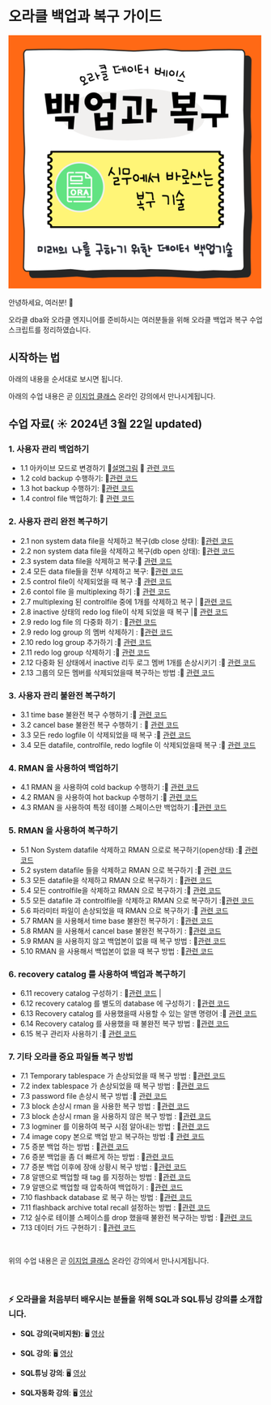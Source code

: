 # 오라클 백업과 복구 가이드

<img src="https://github.com/oracleyu01/oracle_backup_recovery/blob/main/%EB%B0%B1%EC%97%85%EA%B3%BC-%EB%B3%B5%EA%B5%AC-001.png" width="500" height="500">

안녕하세요, 여러분! 🌟

오라클 dba와 오라클 엔지니어를 준비하시는 여러분들을 위해 오라클 백업과 복구 수업 스크립트를 정리하였습니다.

## 시작하는 법

아래의 내용을 순서대로 보시면 됩니다.

아래의 수업 내용은 곧 [이지업 클래스](https://easyupclass.e-itwill.com/main/index.jsp) 온라인 강의에서 만나시게됩니다.

## 수업 자료( ☀️ 2024년 3월 22일 updated)

### 1. 사용자 관리 백업하기
- 1.1 아카이브 모드로 변경하기 💬[설명그림](https://github.com/oracleyu01/oracle_admin/blob/main/%EC%98%A4%EB%9D%BC%ED%81%B4%20%EA%B8%B0%EB%B3%B8%20%EA%B5%AC%EC%A1%B0.png) 📄 [관련 코드](https://github.com/oracleyu01/oracle_backup_recovery/blob/main/%EC%95%84%EC%B9%B4%EC%9D%B4%EB%B8%8C%20%EB%AA%A8%EB%93%9C%20%EB%B3%80%EA%B2%BD.txt)
- 1.2 cold backup 수행하기: 📄[관련 코드](https://github.com/oracleyu01/oracle_backup_recovery/blob/main/cold%20backup%20%EC%88%98%ED%96%89%ED%95%98%EA%B8%B0.txt)
- 1.3 hot backup 수행하기: 📄[관련 코드](https://github.com/oracleyu01/oracle_backup_recovery/blob/main/%EC%82%AC%EC%9A%A9%EC%9E%90%20%EA%B4%80%EB%A6%AC%20hot%20backup%20%EC%88%98%ED%96%89%ED%95%98%EA%B8%B0.txt)
- 1.4 control file 백업하기: 📄 [관련 코드](https://github.com/oracleyu01/oracle_backup_recovery/blob/main/controlfile%20%20hotbackup%20%ED%95%98%EA%B8%B0.txt)

### 2. 사용자 관리 완전 복구하기
- 2.1 non system data file을 삭제하고 복구(db close 상태): 📄[관련 코드](https://github.com/oracleyu01/oracle_backup_recovery/blob/main/non%20system%20data%20file%EC%9D%84%20%EC%82%AD%EC%A0%9C%ED%95%98%EA%B3%A0%20%EB%B3%B5%EA%B5%AC.txt)
- 2.2 non system data file을 삭제하고 복구(db open 상태): 📄[관련 코드](https://github.com/oracleyu01/oracle_backup_recovery/blob/main/non%20system%20datafile%20%EC%9D%B4%20%EA%B9%A8%EC%A1%8C%EC%9D%84%20%EB%95%8C%20%20db%20open%20%EC%83%81%ED%83%9C%EC%97%90%EC%84%9C%20%EB%B0%94%EB%A1%9C%20%EB%B3%B5%EA%B5%AC%ED%95%98%EA%B8%B0.txt)
- 2.3 system data file을 삭제하고 복구:📄 [관련 코드](https://github.com/oracleyu01/oracle_backup_recovery/blob/main/system%20%20data%20file%20%EC%9D%84%20%EC%82%AD%EC%A0%9C%ED%95%98%EA%B3%A0%20%EB%B3%B5%EA%B5%AC%20%ED%95%98%EA%B8%B0.txt)
- 2.4 모든 data file들을 전부 삭제하고 복구: 📄[관련 코드](https://github.com/oracleyu01/oracle_backup_recovery/blob/main/%EB%AA%A8%EB%93%A0%20data%20file%EB%93%A4%EC%9D%84%20%EC%A0%84%EB%B6%80%20%EC%82%AD%EC%A0%9C%ED%95%98%EA%B3%A0%20%EB%B3%B5%EA%B5%AC.txt)
- 2.5  control file이 삭제되었을 때 복구 :📄 [관련 코드](https://github.com/oracleyu01/oracle_backup_recovery/blob/main/control%20file%EC%9D%B4%20%EC%82%AD%EC%A0%9C%EB%90%98%EC%97%88%EC%9D%84%20%EB%95%8C%20%EB%B3%B5%EA%B5%AC.txt) 
- 2.6  contol file 을  multiplexing 하기 :📄 [관련 코드](https://github.com/oracleyu01/oracle_backup_recovery/blob/main/contol%20file%20%EC%9D%84%20%20multiplexing%20%ED%95%98%EA%B8%B0.txt) 
- 2.7  multiplexing 된 controlfile 중에 1개를 삭제하고 복구 | 📄[관련 코드](https://github.com/oracleyu01/oracle_backup_recovery/blob/main/multiplexing%20%EB%90%9C%20controlfile%20%EC%A4%91%EC%97%90%201%EA%B0%9C%EB%A5%BC%20%EC%82%AD%EC%A0%9C%ED%95%98%EA%B3%A0%20%EB%B3%B5%EA%B5%AC.txt) 
- 2.8  inactive 상태의 redo log file이 삭제 되었을 때 복구 |📄 [관련 코드](https://github.com/oracleyu01/oracle_backup_recovery/blob/main/inactive%20%EC%83%81%ED%83%9C%EC%9D%98%20redo%20log%20file%EC%9D%B4%20%EC%82%AD%EC%A0%9C%20%EB%90%98%EC%97%88%EC%9D%84%20%EB%95%8C%20%EB%B3%B5%EA%B5%AC.txt) 
- 2.9  redo log file 의 다중화 하기 : 📄[관련 코드](https://github.com/oracleyu01/oracle_backup_recovery/blob/main/redo%20log%20file%20%EC%9D%98%20%EB%8B%A4%EC%A4%91%ED%99%94%20%ED%95%98%EA%B8%B0.txt) 
- 2.9  redo log group 의 멤버 삭제하기 : 📄[관련 코드](https://github.com/oracleyu01/oracle_backup_recovery/blob/main/redo%20log%20group%20%EC%9D%98%20%EB%A9%A4%EB%B2%84%20%EC%82%AD%EC%A0%9C%ED%95%98%EA%B8%B0.txt) 
- 2.10  redo log group 추가하기 :📄 [관련 코드](https://github.com/oracleyu01/oracle_backup_recovery/blob/main/redo%20log%20group%20%EC%B6%94%EA%B0%80%ED%95%98%EA%B8%B0.txt) 
- 2.11  redo log group 삭제하기 :📄 [관련 코드](https://github.com/oracleyu01/oracle_backup_recovery/blob/main/redo%20log%20group%20%EC%82%AD%EC%A0%9C%ED%95%98%EA%B8%B0.txt) 
- 2.12  다중화 된 상태에서 inactive 리두 로그 멤버 1개를 손상시키기 :📄 [관련 코드](https://github.com/oracleyu01/oracle_backup_recovery/blob/main/%EC%98%88%EC%A0%9C.%20%20%EB%8B%A4%EC%A4%91%ED%99%94%20%EB%90%9C%20%EC%83%81%ED%83%9C%EC%97%90%EC%84%9C%20inactive%20%EB%A6%AC%EB%91%90%20%EB%A1%9C%EA%B7%B8%20%EB%A9%A4%EB%B2%84%EB%A5%BC%20%EC%86%90%EC%83%81%EC%8B%9C%ED%82%A4%EA%B8%B0.txt) 
- 2.13  그룹의 모든 멤버를 삭제되었을때 복구하는 방법 :📄 [관련 코드](https://github.com/oracleyu01/oracle_backup_recovery/blob/main/%EA%B7%B8%EB%A3%B9%EC%9D%98%20%EB%AA%A8%EB%93%A0%20%EB%A9%A4%EB%B2%84%EB%A5%BC%20%EC%82%AD%EC%A0%9C%EB%90%98%EC%97%88%EC%9D%84%EB%95%8C%20%EB%B3%B5%EA%B5%AC%ED%95%98%EB%8A%94%20%EB%B0%A9%EB%B2%95.txt) 

### 3. 사용자 관리 불완전 복구하기
- 3.1  time base 불완전 복구 수행하기 :📄 [관련 코드](https://github.com/oracleyu01/oracle_backup_recovery/blob/main/time%20base%20%EB%B6%88%EC%99%84%EC%A0%84%20%EB%B3%B5%EA%B5%AC%20%EC%88%98%ED%96%89%ED%95%98%EA%B8%B0.txt) 
- 3.2  cancel base 불완전 복구 수행하기 : 📄 [관련 코드](https://github.com/oracleyu01/oracle_backup_recovery/blob/main/cancel%20base%20%EB%B6%88%EC%99%84%EC%A0%84%20%20%EB%B3%B5%EA%B5%AC.txt) 
- 3.3  모든 redo logfile 이 삭제되었을 때 복구 :📄 [관련 코드](https://github.com/oracleyu01/oracle_backup_recovery/blob/main/%EB%AA%A8%EB%93%A0%20redo%20file%20%EC%9D%B4%20%EC%82%AD%EC%A0%9C%EB%90%98%EC%97%88%EC%9D%84%20%EB%95%8C%20%EB%B3%B5%EA%B5%AC.txt) 
- 3.4  모든 datafile, controlfile, redo logfile 이 삭제되었을때 복구 :📄 [관련 코드](https://github.com/oracleyu01/oracle_backup_recovery/blob/main/%EB%AA%A8%EB%93%A0%20data%20file%2C%20controlfile%2C%20redo%20logfile%20%EC%9D%B4%20%EC%82%AD%EC%A0%9C%EB%90%98%EC%97%88%EC%9D%84%20%EB%95%8C%20%EB%B3%B5%EA%B5%AC.txt) 

### 4. RMAN 을 사용하여 백업하기
- 4.1   RMAN 을 사용하여 cold backup 수행하기  :📄 [관련 코드](https://github.com/oracleyu01/oracle_backup_recovery/blob/main/RMAN%20%EC%9D%84%20%EC%82%AC%EC%9A%A9%ED%95%B4%EC%84%9C%20cold%20backup%20%EC%88%98%ED%96%89%ED%95%98%EA%B8%B0.txt) 
- 4.2   RMAN 을 사용하여 hot backup 수행하기  :📄 [관련 코드](https://github.com/oracleyu01/oracle_backup_recovery/blob/main/RMAN%20%EC%9D%84%20%EC%82%AC%EC%9A%A9%ED%95%B4%EC%84%9C%20cold%20backup%20%EC%88%98%ED%96%89%ED%95%98%EA%B8%B0.txt) 
- 4.3   RMAN 을 사용하여 특정 테이블 스페이스만 백업하기 :📄[관련 코드](https://github.com/oracleyu01/oracle_backup_recovery/blob/main/RMAN%20%EC%9D%84%20%EC%82%AC%EC%9A%A9%ED%95%B4%EC%84%9C%20%ED%8A%B9%EC%A0%95%20tablespace%EB%A7%8C%20%EB%B0%B1%EC%97%85%EB%B0%9B%EA%B8%B0.txt) 

### 5. RMAN 을 사용하여 복구하기
- 5.1   Non System datafile 삭제하고 RMAN 으로로 복구하기(open상태) :📄 [관련 코드](https://github.com/oracleyu01/oracle_backup_recovery/blob/main/RMAN%20%EC%9D%84%20%EC%82%AC%EC%9A%A9%ED%95%B4%EC%84%9C%20Non%20system%20datafile%20%EC%86%90%EC%83%81%EC%8B%9C%20%EB%B3%B5%EA%B5%AC%ED%95%98%EA%B8%B0(open%EC%83%81%ED%83%9C).txt) 
- 5.2   system datafile 들을 삭제하고 RMAN 으로 복구하기 :📄 [관련 코드](https://github.com/oracleyu01/oracle_backup_recovery/blob/main/RMAN%20%EC%9D%84%20%EC%82%AC%EC%9A%A9%ED%95%B4%EC%84%9C%20system%20datafile%20%EB%93%A4%EC%9D%84%20%EC%82%AD%EC%A0%9C%ED%95%98%EA%B3%A0%20%EB%B3%B5%EA%B5%AC%ED%95%98%EA%B8%B0.txt) 
- 5.3   모든 datafile을 삭제하고 RMAN 으로 복구하기 : 📄[관련 코드](https://github.com/oracleyu01/oracle_backup_recovery/blob/main/RMAN%20%EC%9D%84%20%EC%82%AC%EC%9A%A9%ED%95%B4%EC%84%9C%20%EB%AA%A8%EB%93%A0%20data%20file%EB%93%A4%EC%9D%84%20%EC%A0%84%EB%B6%80%20%EC%82%AD%EC%A0%9C%ED%95%98%EA%B3%A0%20%EB%B3%B5%EA%B5%AC%ED%95%98%EA%B8%B0.txt) 
- 5.4   모든 controlfile을 삭제하고 RMAN 으로 복구하기 :📄 [관련 코드](https://github.com/oracleyu01/oracle_backup_recovery/blob/main/RMAN%20%EC%9D%84%20%EC%82%AC%EC%9A%A9%ED%95%B4%EC%84%9C%20%EB%AA%A8%EB%93%A0%20control%20file%20%EC%82%AD%EC%A0%9C%ED%95%98%EA%B3%A0%20%EB%B3%B5%EA%B5%AC%ED%95%98%EA%B8%B0.txt) 
- 5.5   모든 datafile 과 controlfile을 삭제하고 RMAN 으로 복구하기 :📄[관련 코드](https://github.com/oracleyu01/oracle_backup_recovery/blob/main/%EB%AA%A8%EB%93%A0%20data%20file%2C%20controlfile%2C%20redo%20logfile%20%EC%9D%B4%20%EC%82%AD%EC%A0%9C%EB%90%98%EC%97%88%EC%9D%84%20%EB%95%8C%20%EB%B3%B5%EA%B5%AC.txt) 
- 5.6   파라미터 파일이 손상되었을 때 RMAN 으로 복구하기  :📄 [관련 코드](https://github.com/oracleyu01/oracle_backup_recovery/blob/main/%ED%8C%8C%EB%9D%BC%EB%AF%B8%ED%84%B0%20%ED%8C%8C%EC%9D%BC%EC%9D%B4%20%EC%86%90%EC%83%81%EB%90%98%EC%97%88%EC%9D%84%20%EB%95%8C%20RMAN%20%EC%9C%BC%EB%A1%9C%20%EB%B3%B5%EA%B5%AC%ED%95%98%EA%B8%B0.txt) 
- 5.7   RMAN 을 사용해서  time base 불완전 복구하기 : 📄[관련 코드](https://github.com/oracleyu01/oracle_backup_recovery/blob/main/RMAN%20%EC%9D%84%20%EC%82%AC%EC%9A%A9%ED%95%B4%EC%84%9C%20%20time%20base%20%EB%B6%88%EC%99%84%EC%A0%84%20%EB%B3%B5%EA%B5%AC%ED%95%98%EA%B8%B0.txt) 
- 5.8   RMAN 을 사용해서  cancel base 불완전 복구하기 : 📄[관련 코드](https://github.com/oracleyu01/oracle_backup_recovery/blob/main/RMAN%20%EC%9D%84%20%EC%82%AC%EC%9A%A9%ED%95%B4%EC%84%9C%20%20cancel%20base%20%EB%B6%88%EC%99%84%EC%A0%84%20%EB%B3%B5%EA%B5%AC%ED%95%98%EA%B8%B0.txt) 
- 5.9   RMAN 을 사용하지 않고 백업본이 없을 때 복구 방법  : 📄[관련 코드](https://github.com/oracleyu01/oracle_backup_recovery/blob/main/RMAN%20%EC%9D%84%20%EC%82%AC%EC%9A%A9%ED%95%98%EC%A7%80%20%EC%95%8A%EA%B3%A0%20%EB%B0%B1%EC%97%85%EB%B3%B8%EC%9D%B4%20%EC%97%86%EC%9D%84%20%EB%95%8C%20%EB%B3%B5%EA%B5%AC%20%EB%B0%A9%EB%B2%95.txt) 
- 5.10    RMAN 을 사용해서 백업본이 없을 때 복구 방법  : 📄[관련 코드](https://github.com/oracleyu01/oracle_backup_recovery/blob/main/RMAN%20%EC%9D%84%20%EC%82%AC%EC%9A%A9%ED%96%88%EC%9D%84%20%EB%95%8C%20%EB%B0%B1%EC%97%85%EB%B3%B8%EC%9D%B4%20%EC%97%86%EC%9D%84%20%EB%95%8C%20%EB%B3%B5%EA%B5%AC%20%EB%B0%A9%EB%B2%95.txt) 

### 6. recovery catalog 를 사용하여 백업과 복구하기
- 6.11    recovery catalog 구성하기   : 📄[관련 코드](https://github.com/oracleyu01/oracle_backup_recovery/blob/main/Recovery%20catalog%20%20%EA%B5%AC%EC%84%B1%20%EB%B0%A9%EB%B2%95.txt) |
- 6.12   recovery catalog 를 별도의 database 에 구성하기   : 📄[관련 코드](https://github.com/oracleyu01/oracle_backup_recovery/blob/main/recovery%20catalog%20%EB%A5%BC%20%EB%B3%84%EB%8F%84%EC%9D%98%20database%20%EC%97%90%20%EA%B5%AC%EC%84%B1%ED%95%98%EA%B8%B0.txt) 
- 6.13   Recovery catalog 를 사용했을때 사용할 수 있는 알맨 명령어    :📄 [관련 코드](https://github.com/oracleyu01/oracle_backup_recovery/blob/main/Recovery%20catalog%20%EB%A5%BC%20%EC%82%AC%EC%9A%A9%ED%96%88%EC%9D%84%EB%95%8C%20%EC%82%AC%EC%9A%A9%ED%95%A0%20%EC%88%98%20%EC%9E%88%EB%8A%94%20%EC%95%8C%EB%A7%A8%20%EB%AA%85%EB%A0%B9%EC%96%B4.txt) 
- 6.14   Recovery catalog 를 사용했을 때  불완전 복구 방법  : 📄[관련 코드](https://github.com/oracleyu01/oracle_backup_recovery/blob/main/Recovery%20catalog%20%EB%A5%BC%20%EC%82%AC%EC%9A%A9%ED%96%88%EC%9D%84%20%EB%95%8C%20%20%EB%B6%88%EC%99%84%EC%A0%84%20%EB%B3%B5%EA%B5%AC%20%EB%B0%A9%EB%B2%95.txt) 
- 6.15   복구 관리자 사용하기  :📄 [관련 코드](https://github.com/oracleyu01/oracle_backup_recovery/blob/main/%EB%B3%B5%EA%B5%AC%20%EA%B4%80%EB%A6%AC%EC%9E%90%20%EC%82%AC%EC%9A%A9%ED%95%98%EA%B8%B0.txt) 

### 7. 기타 오라클 중요 파일들 복구 방법
- 7.1   Temporary  tablespace 가 손상되었을 때 복구 방법  : 📄[관련 코드](https://github.com/oracleyu01/oracle_backup_recovery/blob/main/Temporary%20%20tablespace%20%EA%B0%80%20%EC%86%90%EC%83%81%EB%90%98%EC%97%88%EC%9D%84%20%EB%95%8C%20%EB%B3%B5%EA%B5%AC%20%EB%B0%A9%EB%B2%95.txt) 
- 7.2   index  tablespace 가 손상되었을 때 복구 방법  : 📄[관련 코드](https://github.com/oracleyu01/oracle_backup_recovery/blob/main/index%20%20tablespace%20%EA%B0%80%20%EC%86%90%EC%83%81%EB%90%98%EC%97%88%EC%9D%84%20%EB%95%8C%20%EB%B3%B5%EA%B5%AC%20%EB%B0%A9%EB%B2%95.txt) 
- 7.3   password file 손상시 복구 방법  :📄 [관련 코드](https://github.com/oracleyu01/oracle_backup_recovery/blob/main/password%20%20file%20%EC%9D%B4%20%EC%86%90%EC%83%81%EB%90%98%EC%97%88%EC%9D%84%20%EB%95%8C%20%EB%B3%B5%EA%B5%AC%20%EB%B0%A9%EB%B2%95.txt) 
- 7.3   block 손상시 rman 을 사용한 복구 방법  : 📄[관련 코드](https://github.com/oracleyu01/oracle_backup_recovery/blob/main/%EB%B8%94%EB%9F%AD%20%EC%86%90%EC%83%81%EC%8B%9C%20RMAN%EC%9D%84%20%EC%82%AC%EC%9A%A9%ED%95%9C%20%EB%B3%B5%EA%B5%AC%20%EB%B0%A9%EB%B2%95.txt) 
- 7.3   block 손상시 rman 을 사용하지 않은 복구 방법  : 📄[관련 코드](https://github.com/oracleyu01/oracle_backup_recovery/blob/main/%EB%B8%94%EB%9F%AD%20%EC%86%90%EC%83%81%EC%8B%9C%20RMAN%EC%9D%84%20%EC%82%AC%EC%9A%A9%ED%95%98%EC%A7%80%20%EC%95%8A%EC%9D%80%20%EB%B3%B5%EA%B5%AC%20%EB%B0%A9%EB%B2%95.txt) 
- 7.3   logminer 를 이용하여 복구 시점 알아내는 방법  : 📄[관련 코드](https://github.com/oracleyu01/oracle_backup_recovery/blob/main/%EB%A1%9C%EA%B7%B8%20%EB%A7%88%EC%9D%B4%EB%84%88%20%EC%82%AC%EC%9A%A9%ED%95%98%EC%97%AC%20%EB%B3%B5%EA%B5%AC%20%EC%8B%9C%EC%A0%90%20%EC%95%8C%EC%95%84%EB%82%B4%EB%8A%94%20%EB%B0%A9%EB%B2%95.txt) 
- 7.4   image copy 본으로 백업 받고 복구하는 방법  :📄 [관련 코드](https://github.com/oracleyu01/oracle_backup_recovery/blob/main/backup%20set%20%EA%B3%BC%20image%20copy%20%EC%9D%98%20%EC%B0%A8%EC%9D%B4%EC%A0%90.txt) 
- 7.5   증분 백업 하는 방법 : 📄[관련 코드](https://github.com/oracleyu01/oracle_backup_recovery/blob/main/%EC%A6%9D%EB%B6%84%20%EB%B0%B1%EC%97%85%20%ED%95%98%EB%8A%94%20%EB%B0%A9%EB%B2%95.txt)
- 7.6   증분 백업을 좀 더 빠르게 하는 방법  : 📄[관련 코드](https://github.com/oracleyu01/oracle_backup_recovery/blob/main/%EC%A6%9D%EB%B6%84%20%EB%B0%B1%EC%97%85%EC%9D%84%20%EC%A2%80%20%EB%8D%94%20%EB%B9%A0%EB%A5%B4%EA%B2%8C%20%ED%95%98%EB%8A%94%20%EB%B0%A9%EB%B2%95.txt)
- 7.7   증분 백업 이후에 장애 상황시 복구 방법  : 📄[관련 코드](https://github.com/oracleyu01/oracle_backup_recovery/blob/main/%EC%A6%9D%EB%B6%84%20%EB%B0%B1%EC%97%85%20%EC%9D%B4%ED%9B%84%EC%97%90%20%EC%9E%A5%EC%95%A0%20%EC%83%81%ED%99%A9%EC%8B%9C%20%EB%B3%B5%EA%B5%AC%20%EB%B0%A9%EB%B2%95.txt)
- 7.8   알맨으로 백업할 때 tag 를 지정하는 방법 : 📄[관련 코드](https://github.com/oracleyu01/oracle_backup_recovery/blob/main/%EC%95%8C%EB%A7%A8%EC%9C%BC%EB%A1%9C%20%EB%B0%B1%EC%97%85%ED%95%A0%20%EB%95%8C%20tag%20%EB%A5%BC%20%EC%A7%80%EC%A0%95%ED%95%98%EB%8A%94%20%EB%B0%A9%EB%B2%95.txt)
- 7.9   알맨으로 백업할 때 압축하여 백업하기 : 📄[관련 코드](https://github.com/oracleyu01/oracle_backup_recovery/blob/main/%EC%95%8C%EB%A7%A8%EC%9C%BC%EB%A1%9C%20%EB%B0%B1%EC%97%85%ED%95%A0%20%EB%95%8C%20%EC%95%95%EC%B6%95%ED%95%98%EC%97%AC%20%EB%B0%B1%EC%97%85%ED%95%98%EA%B8%B0.txt)
- 7.10   flashback database 로 복구 하는 방법 : 📄[관련 코드](https://github.com/oracleyu01/oracle_backup_recovery/blob/main/flashback%20database%20%EB%A1%9C%20%EB%B3%B5%EA%B5%AC%20%ED%95%98%EB%8A%94%20%EB%B0%A9%EB%B2%95.txt)
- 7.11   flashback archive total recall 설정하는 방법 : 📄[관련 코드](https://github.com/oracleyu01/oracle_backup_recovery/blob/main/flashback%20%20archive%20(total%20%20recall).txt)
- 7.12   실수로 테이블 스페이스를 drop 했을때 불완전 복구하는 방법 : 📄[관련 코드](https://github.com/oracleyu01/oracle_backup_recovery/blob/main/%EC%8B%A4%EC%88%98%EB%A1%9C%20%ED%85%8C%EC%9D%B4%EB%B8%94%20%EC%8A%A4%ED%8E%98%EC%9D%B4%EC%8A%A4%EB%A5%BC%20drop%20%ED%96%88%EC%9D%84%20%EB%95%8C%20%EB%B6%88%EC%99%84%EC%A0%84%20%EB%B3%B5%EA%B5%AC%20%EB%B0%A9%EB%B2%95.txt)
- 7.13   데이터 가드 구현하기 : 📄[관련 코드](https://github.com/oracleyu01/oracle_backup_recovery/blob/main/%EB%8D%B0%EC%9D%B4%ED%84%B0%20%EA%B0%80%EB%93%9C%20%EA%B5%AC%ED%98%84%ED%95%98%EA%B8%B0.txt)

&nbsp;  

위의 수업 내용은 곧 [이지업 클래스](https://easyupclass.e-itwill.com/main/index.jsp) 온라인 강의에서 만나시게됩니다.

&nbsp;  


### ⚡ 오라클을 처음부터 배우시는 분들을 위해 SQL과 SQL튜닝 강의를 소개합니다.


- **SQL 강의(국비지원)**:  🖥️ [영상](https://www.e-itwill.com/course/course_view.jsp?id=121&ch=course&cid=&s_style=gallery&scid=&s_field=&s_keyword=)  

- **SQL 강의**:  🖥️ [영상](https://easyupclass.e-itwill.com/course/course_view.jsp?id=22&cid=123&ch=course)  

- **SQL튜닝 강의**:  🖥️ [영상](https://easyupclass.e-itwill.com/course/course_view.jsp?id=69&cid=155)

- **SQL자동화 강의**:  🖥️ [영상](https://easyupclass.e-itwill.com/course/course_view.jsp?id=447&cid=28)  

&nbsp;

